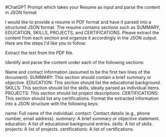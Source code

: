 #ChatGPT Prompt which takes your Resume as input and parse the content in JSON format

I would like to provide a resume in PDF format and have it parsed into a structured JSON format. The resume contains sections such as SUMMARY, EDUCATION, SKILLS, PROJECTS, and CERTIFICATIONS. Please extract the content from each section and organize it accordingly in the JSON output. Here are the steps I'd like you to follow:

Extract the text from the PDF file.

Identify and parse the content under each of the following sections:

Name and contact information (assumed to be the first two lines of the document).
SUMMARY: This section should contain a brief summary or objective.
EDUCATION: This section should list the educational background.
SKILLS: This section should list the skills, ideally parsed as individual items.
PROJECTS: This section should list project descriptions.
CERTIFICATIONS: This section should list any certifications.
Format the extracted information into a JSON structure with the following keys:

name: Full name of the individual.
contact: Contact details (e.g., phone number, email address).
summary: A brief summary or objective statement.
education: A list of educational background entries.
skills: A list of skills.
projects: A list of projects.
certifications: A list of certifications.
